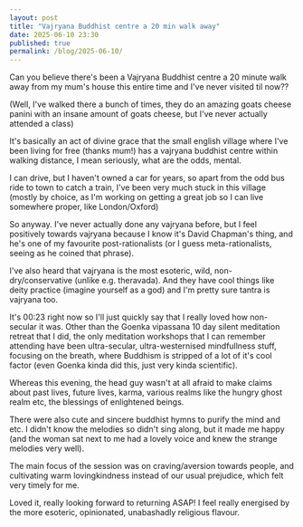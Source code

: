 ```yaml
---
layout: post
title: "Vajryana Buddhist centre a 20 min walk away" 
date: 2025-06-10 23:30
published: true 
permalink: /blog/2025-06-10/
---
```


Can you believe there's been a Vajryana Buddhist centre a 20 minute walk away
from my mum's house this entire time and I've never visited til now?? 

(Well, I've walked there a bunch of times, they do an amazing goats cheese
panini with an insane amount of goats cheese, but I've never actually attended a
class)

It's basically an act of divine grace that the small english village where I've
been living for free (thanks mum!) has a vajryana buddhist centre within walking
distance, I mean seriously, what are the odds, mental.

I can drive, but I haven't owned a car for years, so apart from the odd bus ride
to town to catch a train, I've been very much stuck in this village (mostly by
choice, as I'm working on getting a great job so I can live somewhere proper,
like London/Oxford)

So anyway. I've never actually done any vajryana before, but I feel positively
towards vajryana because I know it's David Chapman's thing, and he's one of my
favourite post-rationalists (or I guess meta-rationalists, seeing as he coined
that phrase). 

I've also heard that vajryana is the most esoteric, wild, non-dry/conservative
(unlike e.g. theravada). And they have cool things like deity practice (imagine
yourself as a god) and I'm pretty sure tantra is vajryana too. 

It's 00:23 right now so I'll just quickly say that I really loved how
non-secular it was. Other than the Goenka vipassana 10 day silent meditation
retreat that I did, the only meditation workshops that I can remember attending
have been ultra-secular, ultra-westernised mindfullness stuff, focusing on the
breath, where Buddhism is stripped of a lot of it's cool factor (even Goenka
kinda did this, just very kinda scientific). 

Whereas this evening, the head guy wasn't at all afraid to make claims about
past lives, future lives, karma, various realms like the hungry ghost realm etc,
the blessings of enlightened beings. 

There were also cute and sincere buddhist hymns to purify the mind and etc. I
didn't know the melodies so didn't sing along, but it made me happy (and the
woman sat next to me had a lovely voice and knew the strange melodies very
well). 

The main focus of the session was on craving/aversion towards people, and
cultivating warm lovingkindness instead of our usual prejudice, which felt very
timely for me.

Loved it, really looking forward to returning ASAP! I feel really energised by
the more esoteric, opinionated, unabashadly religious flavour.

